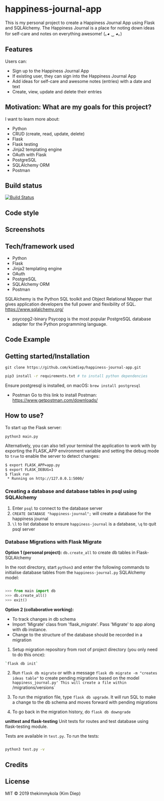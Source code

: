 # happiness-journal-app

This is my personal project to create a Happiness Journal App using Flask and SQLAlchemy. The Happiness Journal is a place for noting down ideas for self-care and notes on everything awesome! (｡◕ ‿ ◕｡)

## Features

Users can:

- Sign up to the Happiness Journal App
- If existing user, they can sign into the Happiness Journal App
- Add ideas for self-care and awesome notes (entries) with a date and text
- Create, view, update and delete their entries

## Motivation: What are my goals for this project?

I want to learn more about:

- Python
- CRUD (create, read, update, delete)
- Flask
- Flask testing
- Jinja2 templating engine
- OAuth with Flask
- PostgreSQL
- SQLAlchemy ORM
- Postman

## Build status

[![Build Status](https://travis-ci.org/kimdiep/happiness-journal-app.svg?branch=master)](https://travis-ci.org/kimdiep/happiness-journal-app)

## Code style

## Screenshots

## Tech/framework used

- Python
- Flask
- Jinja2 templating engine
- OAuth
- PostgreSQL
- SQLAlchemy ORM
- Postman

SQLAlchemy is the Python SQL toolkit and Object Relational Mapper that gives application developers the full power and flexibility of SQL.
https://www.sqlalchemy.org/

- psycopg2-binary
Psycopg is the most popular PostgreSQL database adapter for the Python programming language.

## Code Example

## Getting started/Installation

`git clone https://github.com/kimdiep/happiness-journal-app.git`

```bash
pip3 install -r requirements.txt # to install python dependencies
```

Ensure postgresql is installed, on macOS:
`brew install postgresql`

- Postman
Go to this link to install Postman:
https://www.getpostman.com/downloads/


## How to use?

To start up the Flask server:

`python3 main.py`

Alternatively, you can also tell your terminal the application to work with by exporting the FLASK_APP environment variable and setting the debug mode to `true` to enable the server to detect changes:

```bash
$ export FLASK_APP=app.py
$ export FLASK_DEBUG=1
$ flask run
 * Running on http://127.0.0.1:5000/
```


### Creating a database and database tables in psql using SQLAlchemy

1. Enter `psql` to connect to the database server
2. `CREATE DATABASE "happiness-journal";` will create a database for the happiness journal
3. `\l` to list database to ensure `happiness-journal` is a database, `\q` to quit psql server

### Database Migrations with Flask Migrate

**Option 1 (personal project):**
`db.create_all` to create db tables in Flask-SQLAlchemy

 In the root directory, start `python3` and enter the following commands to initialise database tables from the `happiness-journal.py` SQLAlchemy model:

```python

>>> from main import db
>>> db.create_all()
>>> exit()

```

**Option 2 (collaborative working):**
- To track changes in db schema
- Import 'Migrate' class from 'flask_migrate'. Pass 'Migrate' to app along with db instance.
- Change to the structure of the database should be recorded in a migration

1. Setup migration repository from root of project directory (you only need to do this once):

```bash
`flask db init`
```

2. Run `flask db migrate` or with a message `flask db migrate -m "creates ideas table"` to create pending migrations based on the model `happiness_journal.py'
This will create a file within `/migrations/versions`

3. To run the migration file, type `flask db upgrade`. It will run SQL to make a change to the db schema and moves forward with pending migrations

4. To go back in the migration history, do `flask db downgrade`


**unittest and flask-testing**
Unit tests for routes and test database using flask-testing module.

Tests are available in `test.py`. To run the tests:

```bash

python3 test.py -v

```

## Credits

## License

MIT © 2019 thekimmykola (Kim Diep)